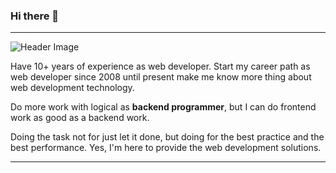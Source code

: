 ### Hi there 👋

<!--
**EddyPermana22/eddypermana22** is a ✨ _special_ ✨ repository because its `README.md` (this file) appears on your GitHub profile.

Here are some ideas to get you started:

- 🔭 I’m currently working on ...
- 🌱 I’m currently learning ...
- 👯 I’m looking to collaborate on ...
- 🤔 I’m looking for help with ...
- 💬 Ask me about ...
- 📫 How to reach me: ...
- 😄 Pronouns: ...
- ⚡ Fun fact: ...
-->

------

![Header Image](https://media-exp1.licdn.com/dms/image/C5116AQFOO6dp85jfsA/profile-displaybackgroundimage-shrink_200_800/0?e=1609372800&v=beta&t=ICMPhyosG3vJc5VC3x5S5DF9iJ2d6sYWqxXxKGojcBU)

Have 10+ years of experience as web developer. Start my career path as web developer since 2008 until present make me know more thing about web development technology.

Do more work with logical as **backend programmer**, but I can do frontend work as good as a backend work.

Doing the task not for just let it done, but doing for the best practice and the best performance. Yes, I'm here to provide the web development solutions. 

------

